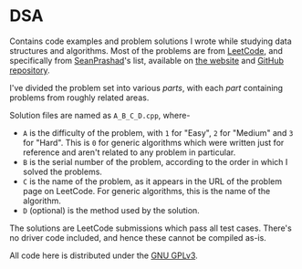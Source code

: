 # DSA

Contains code examples and problem solutions I wrote while studying data structures
and algorithms. Most of the problems are from [LeetCode](https://leetcode.com/), and
specifically from [SeanPrashad](https://github.com/SeanPrashad/)'s list,
available on [the website](https://seanprashad.com/leetcode-patterns/) and
[GitHub repository](https://github.com/SeanPrashad/leetcode-patterns).

I've divided the problem set into various *parts*, with each *part* containing problems
from roughly related areas.

Solution files are named as `A_B_C_D.cpp`, where-
- `A` is the difficulty of the problem, with `1` for "Easy", `2` for "Medium" and `3` for
"Hard". This is `0` for generic algorithms which were written just for reference and aren't
related to any problem in particular.
- `B` is the serial number of the problem, according to the order in which I solved the
problems.
- `C` is the name of the problem, as it appears in the URL of the problem page on LeetCode.
For generic algorithms, this is the name of the algorithm.
- `D` (optional) is the method used by the solution.


The solutions are LeetCode submissions which pass all test cases. There's no driver code
included, and hence these cannot be compiled as-is.

All code here is distributed under the [GNU GPLv3](./LICENSE).
